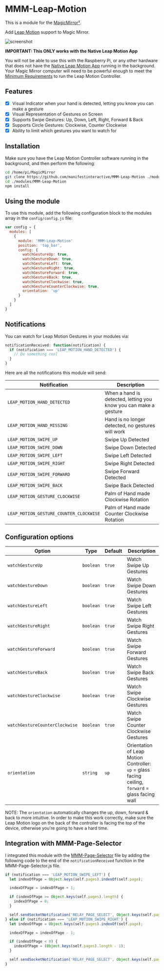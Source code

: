 # MMM-Leap-Motion

This is a module for the [MagicMirror²](https://github.com/MichMich/MagicMirror/).

Add [Leap Motion](https://www.leapmotion.com) support to Magic Mirror.

![screenshot](https://peter.build/magic-mirror/mmm-nest-leap-motion.gif)

**IMPORTANT: This ONLY works with the Native Leap Motion App**

You will not be able to use this with the Raspberry Pi, or any other hardware that does not have the [Native Leap Motion App](https://www.leapmotion.com/setup/desktop) running in the background.  Your Magic Mirror computer will need to be powerful enough to meet the [Minimum Requirements](https://support.leapmotion.com/hc/en-us/articles/223783668-What-are-the-system-requirements-) to run the Leap Motion Controller.

## Features

- [X] Visual Indicator when your hand is detected, letting you know you can make a gesture
- [X] Visual Representation of Gestures on Screen
- [X] Supports Swipe Gestures:  Up, Down, Left, Right, Forward & Back
- [X] Supports Circle Gestures:  Clockwise, Counter Clockwise
- [X] Ability to limit which gestures you want to watch for

## Installation

Make sure you have the Leap Motion Controller software running in the background, and then perform the following:

```bash
cd /home/pi/MagicMirror
git clone https://github.com/manifestinteractive/MMM-Leap-Motion ./modules/MMM-Leap-Motion
cd ./modules/MMM-Leap-Motion
npm install
```

## Using the module

To use this module, add the following configuration block to the modules array in the `config/config.js` file:

```js
var config = {
  modules: [
    {
      module: 'MMM-Leap-Motion'
      position: 'top_bar',
      config: {
        watchGestureUp: true,
        watchGestureDown: true,
        watchGestureLeft: true,
        watchGestureRight: true,
        watchGestureForward: true,
        watchGestureBack: true,
        watchGestureClockwise: true,
        watchGestureCounterClockwise: true,
        orientation: 'up'
      }
    }
  ]
}
```

## Notifications

You can watch for Leap Motion Gestures in your modules via:

```js
notificationReceived: function(notification) {
  if (notification === 'LEAP_MOTION_HAND_DETECTED') {
    // Do something cool
  }
}
```

Here are all the notifications this module will send:

Notification                            | Description
----------------------------------------|----------------------------------------------------------------
`LEAP_MOTION_HAND_DETECTED`             | When a hand is detected, letting you know you can make a gesture
`LEAP_MOTION_HAND_MISSING`              | Hand is no longer detected, no gestures will work
`LEAP_MOTION_SWIPE_UP`                  | Swipe Up Detected
`LEAP_MOTION_SWIPE_DOWN`                | Swipe Down Detected
`LEAP_MOTION_SWIPE_LEFT`                | Swipe Left Detected
`LEAP_MOTION_SWIPE_RIGHT`               | Swipe Right Detected
`LEAP_MOTION_SWIPE_FORWARD`             | Swipe Forward Detected
`LEAP_MOTION_SWIPE_BACK`                | Swipe Back Detected
`LEAP_MOTION_GESTURE_CLOCKWISE`         | Palm of Hand made Clockwise Rotation
`LEAP_MOTION_GESTURE_COUNTER_CLOCKWISE` | Palm of Hand made Counter Clockwise Rotation

## Configuration options

Option                         | Type      | Default | Description
-------------------------------|-----------|---------|--------------------------------------------------------------
`watchGestureUp`               | `boolean` | `true`  | Watch Swipe Up Gestures
`watchGestureDown`             | `boolean` | `true`  | Watch Swipe Down Gestures
`watchGestureLeft`             | `boolean` | `true`  | Watch Swipe Left Gestures
`watchGestureRight`            | `boolean` | `true`  | Watch Swipe Right Gestures
`watchGestureForward`          | `boolean` | `true`  | Watch Swipe Forward Gestures
`watchGestureBack`             | `boolean` | `true`  | Watch Swipe Back Gestures
`watchGestureClockwise`        | `boolean` | `true`  | Watch Swipe Clockwise Gestures
`watchGestureCounterClockwise` | `boolean` | `true`  | Watch Swipe Counter Clockwise Gestures
`orientation`                  | `string`  | `up`    | Orientation of Leap Motion Controller: `up` = glass facing ceiling, `forward` = glass facing wall

NOTE:  The `orientation` automatically changes the up, down, forward & back to more intuitive.  In order to make this work correctly, make sure the Leap Motion logo on the back of the controller is facing the top of the device, otherwise you're going to have a hard time.


## Integration with MMM-Page-Selector

I integrated this module with the [MMM-Page-Selector](https://github.com/Veldrovive/MMM-Page-Selector) file by adding the following code to the end of the `notificationReceived` function in the MMM-Page-Selector.js file.

```js
if (notification === 'LEAP_MOTION_SWIPE_LEFT') {
  let indexOfPage = Object.keys(self.pages).indexOf(self.page);

  indexOfPage = indexOfPage + 1;

  if (indexOfPage >= Object.keys(self.pages).length) {
    indexOfPage = 0;
  }

  self.sendSocketNotification('RELAY_PAGE_SELECT', Object.keys(self.pages)[indexOfPage]);
} else if (notification === 'LEAP_MOTION_SWIPE_RIGHT') {
  let indexOfPage = Object.keys(self.pages).indexOf(self.page);

  indexOfPage = indexOfPage - 1;

  if (indexOfPage < 0) {
    indexOfPage = (Object.keys(self.pages).length - 1);
  }

  self.sendSocketNotification('RELAY_PAGE_SELECT', Object.keys(self.pages)[indexOfPage]);
}
```
